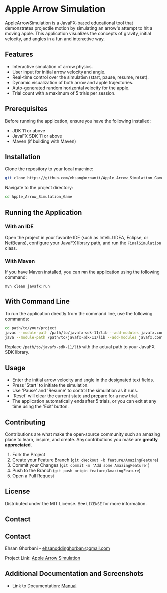 # Apple Arrow Simulation

AppleArrowSimulation is a JavaFX-based educational tool that demonstrates projectile motion by simulating an arrow's attempt to hit a moving apple. This application visualizes the concepts of gravity, initial velocity, and angles in a fun and interactive way.

## Features

- Interactive simulation of arrow physics.
- User input for initial arrow velocity and angle.
- Real-time control over the simulation (start, pause, resume, reset).
- Dynamic visualization of both arrow and apple trajectories.
- Auto-generated random horizontal velocity for the apple.
- Trial count with a maximum of 5 trials per session.

## Prerequisites

Before running the application, ensure you have the following installed:
- JDK 11 or above
- JavaFX SDK 11 or above
- Maven (if building with Maven)

## Installation

Clone the repository to your local machine:

```sh
git clone https://github.com/ehsanghorbanii/Apple_Arrow_Simulation_Game.git
```
Navigate to the project directory:

```sh
cd Apple_Arrow_Simulation_Game
```

## Running the Application

### With an IDE
Open the project in your favorite IDE (such as IntelliJ IDEA, Eclipse, or NetBeans), configure your JavaFX library path, and run the `FinalSimulation` class.

### With Maven
If you have Maven installed, you can run the application using the following command:

```bash
mvn clean javafx:run
```

## With Command Line
To run the application directly from the command line, use the following commands:

```sh
cd path/to/your/project
javac --module-path /path/to/javafx-sdk-11/lib --add-modules javafx.controls,javafx.fxml -d out $(find src -name "*.java")
java --module-path /path/to/javafx-sdk-11/lib --add-modules javafx.controls,javafx.fxml -cp out com.example.applearrowsimulation.FinalSimulation
```
Replace `/path/to/javafx-sdk-11/lib` with the actual path to your JavaFX SDK library.
## Usage

- Enter the initial arrow velocity and angle in the designated text fields.
- Press 'Start' to initiate the simulation.
- Use 'Pause' and 'Resume' to control the simulation as it runs.
- 'Reset' will clear the current state and prepare for a new trial.
- The application automatically ends after 5 trials, or you can exit at any time using the 'Exit' button.

## Contributing

Contributions are what make the open-source community such an amazing place to learn, inspire, and create. Any contributions you make are **greatly appreciated**.

1. Fork the Project
2. Create your Feature Branch (`git checkout -b feature/AmazingFeature`)
3. Commit your Changes (`git commit -m 'Add some AmazingFeature'`)
4. Push to the Branch (`git push origin feature/AmazingFeature`)
5. Open a Pull Request

## License

Distributed under the MIT License. See `LICENSE` for more information.

## Contact

## Contact

Ehsan Ghorbani - [ehsanoddinghorbani@gmail.com](mailto:ehsanoddinghorbani@gmail.com)

Project Link: [Apple Arrow Simulation](https://github.com/ehsanghorbanii/Apple_Arrow_Simulation_Game.git)

## Additional Documentation and Screenshots

- Link to Documentation: [Manual](Manual.pdf)





